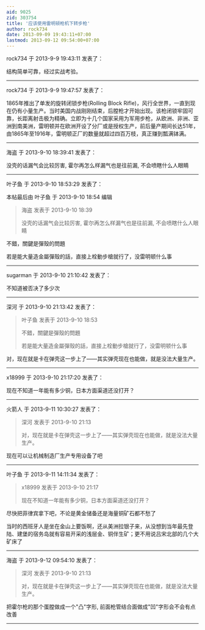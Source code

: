 ```yaml
---
aid: 9025
zid: 303754
title: '应该使用雷明顿枪机下转步枪'
author: rock734
date: 2013-09-09 19:43:11+07:00
lastmod: 2013-09-12 09:54:00+07:00
---
```


rock734 于 2013-9-9 19:43:11 发表了：

结构简单可靠，经过实战考验。

---------

rock734 于 2013-9-9 19:47:57 发表了：

1865年推出了单发的旋转闭锁步枪(Rolling Block Rifle)，风行全世界，一直到现在仍有小量生产。当时美国内战刚刚结束，后膛枪才开始出现。该枪闭锁牢固可靠，长距离射击极为精确。立即为十几个国家采用为军用步枪，从欧洲、非洲、亚洲到南美洲，雷明顿并在欧洲开设了分厂或是授权生产，前后量产期间长达51年，由1865年至1916年，雷明顿正厂的数量就超过四百万枝，真正赚到瓢满钵满。

---------

海盗 于 2013-9-10 18:39:41 发表了：

没壳的话漏气会比较厉害, 霍尔再怎么样漏气也是往前漏, 不会喷瞎什么人眼睛

---------

叶子鱼 于 2013-9-10 18:53:29 发表了：

本帖最后由 叶子鱼 于 2013-9-10 18:54 编辑 


> 
> 海盗 发表于 2013-9-10 18:39
> 
> 没壳的话漏气会比较厉害, 霍尔再怎么样漏气也是往前漏, 不会喷瞎什么人眼睛



不錯，關鍵是彈殼的問題

若是能大量造金屬彈殼的話，直接上栓動步槍就行了，没雷明顿什么事

---------

sugarman 于 2013-9-10 21:10:42 发表了：

不知道被否决了多少次

---------

深河 于 2013-9-10 21:13:42 发表了：

> 叶子鱼 发表于 2013-9-10 18:53
> 
> 不錯，關鍵是彈殼的問題
> 
> 若是能大量造金屬彈殼的話，直接上栓動步槍就行了，没雷明顿什么事



对，现在就是卡在弹壳这一步上了——其实弹壳现在也能做，就是没法大量生产。

---------

x18999 于 2013-9-10 21:17:20 发表了：

现在不知道一年能有多少铜，日本方面渠道还没打开？

---------

火箭人 于 2013-9-11 10:30:27 发表了：

> 深河 发表于 2013-9-10 21:13
> 
> 对，现在就是卡在弹壳这一步上了——其实弹壳现在也能做，就是没法大量生产。



现在可以让机械制造厂生产专用设备了吧

---------

叶子鱼 于 2013-9-11 14:11:34 发表了：

> x18999 发表于 2013-9-10 21:17
> 
> 现在不知道一年能有多少铜，日本方面渠道还没打开？



尽快把菲律宾拿下吧，不论是黄金储备还是海量铜矿石都不愁了

当时的西班牙人是坐在金山上要饭啊，还从美洲拉银子来，从没想到当年最先登陆、建堡的宿务岛就有容易开采的浅层金、铜伴生矿；更不用说吕宋北部的几个大矿床了

---------

海盗 于 2013-9-12 09:54:10 发表了：

> 深河 发表于 2013-9-10 21:13
> 
> 对，现在就是卡在弹壳这一步上了——其实弹壳现在也能做，就是没法大量生产。



把霍尔枪的那个蛋膛做成一个"凸"字形, 前面枪管结合面做成"凹"字形会不会有点改善

---------


